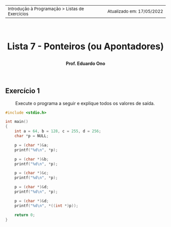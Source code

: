 <table>
<tr>
<td align="left" width="8000">
  <small>Introdução à Programação > Listas de Exercícios</small>
</td>
<td align="right">
  <small>Atualizado&nbsp;em:&nbsp;17/05/2022</small>
</td>
</tr>
</table>

<br>

<h1 align="center">

Lista 7 - Ponteiros (ou Apontadores)

</h1>

<h4 align="center">
Prof. Eduardo Ono
</h4>

<br>

## Exercício 1

&nbsp;&nbsp;&nbsp;&nbsp;&nbsp;&nbsp;&nbsp;&nbsp;Execute o programa a seguir e explique todos os valores de saída.

```c
#include <stdio.h>

int main()
{
    int a = 64, b = 128, c = 255, d = 256;
    char *p = NULL;

    p = (char *)&a;
    printf("%d\n", *p);

    p = (char *)&b;
    printf("%d\n", *p);

    p = (char *)&c;
    printf("%d\n", *p);

    p = (char *)&d;
    printf("%d\n", *p);

    p = (char *)&d;
    printf("%d\n", *((int *)p));

    return 0;
}
```

<br>
